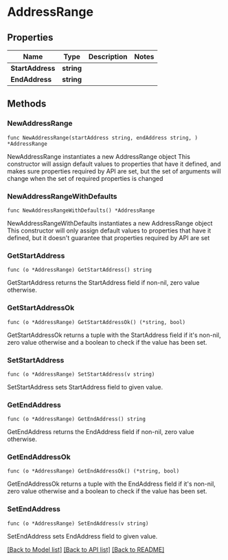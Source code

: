 # AddressRange

## Properties

Name | Type | Description | Notes
------------ | ------------- | ------------- | -------------
**StartAddress** | **string** |  | 
**EndAddress** | **string** |  | 

## Methods

### NewAddressRange

`func NewAddressRange(startAddress string, endAddress string, ) *AddressRange`

NewAddressRange instantiates a new AddressRange object
This constructor will assign default values to properties that have it defined,
and makes sure properties required by API are set, but the set of arguments
will change when the set of required properties is changed

### NewAddressRangeWithDefaults

`func NewAddressRangeWithDefaults() *AddressRange`

NewAddressRangeWithDefaults instantiates a new AddressRange object
This constructor will only assign default values to properties that have it defined,
but it doesn't guarantee that properties required by API are set

### GetStartAddress

`func (o *AddressRange) GetStartAddress() string`

GetStartAddress returns the StartAddress field if non-nil, zero value otherwise.

### GetStartAddressOk

`func (o *AddressRange) GetStartAddressOk() (*string, bool)`

GetStartAddressOk returns a tuple with the StartAddress field if it's non-nil, zero value otherwise
and a boolean to check if the value has been set.

### SetStartAddress

`func (o *AddressRange) SetStartAddress(v string)`

SetStartAddress sets StartAddress field to given value.


### GetEndAddress

`func (o *AddressRange) GetEndAddress() string`

GetEndAddress returns the EndAddress field if non-nil, zero value otherwise.

### GetEndAddressOk

`func (o *AddressRange) GetEndAddressOk() (*string, bool)`

GetEndAddressOk returns a tuple with the EndAddress field if it's non-nil, zero value otherwise
and a boolean to check if the value has been set.

### SetEndAddress

`func (o *AddressRange) SetEndAddress(v string)`

SetEndAddress sets EndAddress field to given value.



[[Back to Model list]](../README.md#documentation-for-models) [[Back to API list]](../README.md#documentation-for-api-endpoints) [[Back to README]](../README.md)


